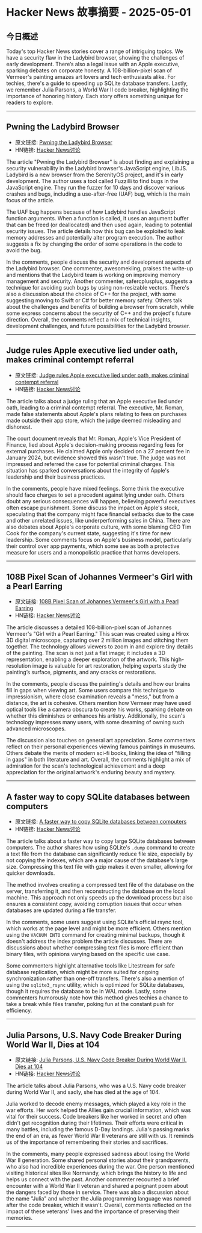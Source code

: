 # Hacker News 故事摘要 - 2025-05-01

## 今日概述

Today's top Hacker News stories cover a range of intriguing topics. We have a security flaw in the Ladybird browser, showing the challenges of early development. There’s also a legal issue with an Apple executive, sparking debates on corporate honesty. A 108-billion-pixel scan of Vermeer's painting amazes art lovers and tech enthusiasts alike. For techies, there's a guide to speeding up SQLite database transfers. Lastly, we remember Julia Parsons, a World War II code breaker, highlighting the importance of honoring history. Each story offers something unique for readers to explore.

---

## Pwning the Ladybird Browser

- 原文链接: [Pwning the Ladybird Browser](https://jessie.cafe/posts/pwning-ladybirds-libjs/)
- HN链接: [Hacker News讨论](https://news.ycombinator.com/item?id=43852096)

The article "Pwning the Ladybird Browser" is about finding and explaining a security vulnerability in the Ladybird browser's JavaScript engine, LibJS. Ladybird is a new browser from the SerenityOS project, and it's in early development. The author uses a tool called Fuzzilli to find bugs in the JavaScript engine. They run the fuzzer for 10 days and discover various crashes and bugs, including a use-after-free (UAF) bug, which is the main focus of the article.

The UAF bug happens because of how Ladybird handles JavaScript function arguments. When a function is called, it uses an argument buffer that can be freed (or deallocated) and then used again, leading to potential security issues. The article details how this bug can be exploited to leak memory addresses and potentially alter program execution. The author suggests a fix by changing the order of some operations in the code to avoid the bug.

In the comments, people discuss the security and development aspects of the Ladybird browser. One commenter, awesomekling, praises the write-up and mentions that the Ladybird team is working on improving memory management and security. Another commenter, safercplusplus, suggests a technique for avoiding such bugs by using non-resizable vectors. There's also a discussion about the choice of C++ for the project, with some suggesting moving to Swift or C# for better memory safety. Others talk about the challenges and benefits of building a browser from scratch, while some express concerns about the security of C++ and the project's future direction. Overall, the comments reflect a mix of technical insights, development challenges, and future possibilities for the Ladybird browser.

---

## Judge rules Apple executive lied under oath, makes criminal contempt referral

- 原文链接: [Judge rules Apple executive lied under oath, makes criminal contempt referral](https://www.thebignewsletter.com/p/judge-rules-apple-executive-lied)
- HN链接: [Hacker News讨论](https://news.ycombinator.com/item?id=43856795)

The article talks about a judge ruling that an Apple executive lied under oath, leading to a criminal contempt referral. The executive, Mr. Roman, made false statements about Apple's plans relating to fees on purchases made outside their app store, which the judge deemed misleading and dishonest.

The court document reveals that Mr. Roman, Apple's Vice President of Finance, lied about Apple's decision-making process regarding fees for external purchases. He claimed Apple only decided on a 27 percent fee in January 2024, but evidence showed this wasn't true. The judge was not impressed and referred the case for potential criminal charges. This situation has sparked conversations about the integrity of Apple's leadership and their business practices.

In the comments, people have mixed feelings. Some think the executive should face charges to set a precedent against lying under oath. Others doubt any serious consequences will happen, believing powerful executives often escape punishment. Some discuss the impact on Apple's stock, speculating that the company might face financial setbacks due to the case and other unrelated issues, like underperforming sales in China. There are also debates about Apple's corporate culture, with some blaming CEO Tim Cook for the company's current state, suggesting it's time for new leadership. Some comments focus on Apple's business model, particularly their control over app payments, which some see as both a protective measure for users and a monopolistic practice that harms developers.

---

## 108B Pixel Scan of Johannes Vermeer's Girl with a Pearl Earring

- 原文链接: [108B Pixel Scan of Johannes Vermeer's Girl with a Pearl Earring](https://www.hirox-europe.com/gigapixel/girl-with-a-pearl-earring/)
- HN链接: [Hacker News讨论](https://news.ycombinator.com/item?id=43852266)

The article discusses a detailed 108-billion-pixel scan of Johannes Vermeer's "Girl with a Pearl Earring." This scan was created using a Hirox 3D digital microscope, capturing over 2 million images and stitching them together. The technology allows viewers to zoom in and explore tiny details of the painting. The scan is not just a flat image; it includes a 3D representation, enabling a deeper exploration of the artwork. This high-resolution image is valuable for art restoration, helping experts study the painting’s surface, pigments, and any cracks or restorations.

In the comments, people discuss the painting's details and how our brains fill in gaps when viewing art. Some users compare this technique to impressionism, where close examination reveals a "mess," but from a distance, the art is cohesive. Others mention how Vermeer may have used optical tools like a camera obscura to create his works, sparking debate on whether this diminishes or enhances his artistry. Additionally, the scan's technology impresses many users, with some dreaming of owning such advanced microscopes.

The discussion also touches on general art appreciation. Some commenters reflect on their personal experiences viewing famous paintings in museums. Others debate the merits of modern sci-fi books, linking the idea of "filling in gaps" in both literature and art. Overall, the comments highlight a mix of admiration for the scan's technological achievement and a deep appreciation for the original artwork's enduring beauty and mystery.

---

## A faster way to copy SQLite databases between computers

- 原文链接: [A faster way to copy SQLite databases between computers](https://alexwlchan.net/2025/copying-sqlite-databases/)
- HN链接: [Hacker News讨论](https://news.ycombinator.com/item?id=43856186)

The article talks about a faster way to copy large SQLite databases between computers. The author shares how using SQLite's `.dump` command to create a text file from the database can significantly reduce file size, especially by not copying the indexes, which are a major cause of the database's large size. Compressing this text file with gzip makes it even smaller, allowing for quicker downloads.

The method involves creating a compressed text file of the database on the server, transferring it, and then reconstructing the database on the local machine. This approach not only speeds up the download process but also ensures a consistent copy, avoiding corruption issues that occur when databases are updated during a file transfer.

In the comments, some users suggest using SQLite's official rsync tool, which works at the page level and might be more efficient. Others mention using the `VACUUM INTO` command for creating minimal backups, though it doesn't address the index problem the article discusses. There are discussions about whether compressing text files is more efficient than binary files, with opinions varying based on the specific use case.

Some commenters highlight alternative tools like Litestream for safe database replication, which might be more suited for ongoing synchronization rather than one-off transfers. There's also a mention of using the `sqlite3_rsync` utility, which is optimized for SQLite databases, though it requires the database to be in WAL mode. Lastly, some commenters humorously note how this method gives techies a chance to take a break while files transfer, poking fun at the constant push for efficiency.

---

## Julia Parsons, U.S. Navy Code Breaker During World War II, Dies at 104

- 原文链接: [Julia Parsons, U.S. Navy Code Breaker During World War II, Dies at 104](https://www.nytimes.com/2025/04/30/world/julia-parsons-dead.html)
- HN链接: [Hacker News讨论](https://news.ycombinator.com/item?id=43852220)

The article talks about Julia Parsons, who was a U.S. Navy code breaker during World War II, and sadly, she has died at the age of 104.

Julia worked to decode enemy messages, which played a key role in the war efforts. Her work helped the Allies gain crucial information, which was vital for their success. Code breakers like her worked in secret and often didn't get recognition during their lifetimes. Their efforts were critical in many battles, including the famous D-Day landings. Julia's passing marks the end of an era, as fewer World War II veterans are still with us. It reminds us of the importance of remembering their stories and sacrifices.

In the comments, many people expressed sadness about losing the World War II generation. Some shared personal stories about their grandparents, who also had incredible experiences during the war. One person mentioned visiting historical sites like Normandy, which brings the history to life and helps us connect with the past. Another commenter recounted a brief encounter with a World War II veteran and shared a poignant poem about the dangers faced by those in service. There was also a discussion about the name "Julia" and whether the Julia programming language was named after the code breaker, which it wasn't. Overall, comments reflected on the impact of these veterans' lives and the importance of preserving their memories.

---

